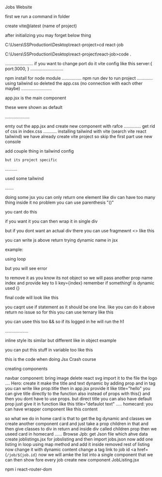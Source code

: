 Jobs Website

first we run a command in folder 

create vite@latest (name of project)

after initializing you may forget below thing

C:\Users\SSProduction\Desktop\react-project>cd react-job

C:\Users\SSProduction\Desktop\react-project\react-job>code .

.......................
if you want to change port do it vite config
like this
server:{
    port:3000,
  } 
  ...........................

  npm install for node module
  ................
  npm run dev
  to run project
  .............
  using tailwind so deleted the app.css (no connection with each other maybe)
  .........................

  app.jsx is the main component 

these were shown as default 
<!-- 
import { useState } from 'react'
import reactLogo from './assets/react.svg'
import viteLogo from '/vite.svg'
import './App.css'

function App() {
  const [count, setCount] = useState(0)

  return (
    <>
      <div>
        <a href="https://vitejs.dev" target="_blank">
          <img src={viteLogo} className="logo" alt="Vite logo" />
        </a>
        <a href="https://react.dev" target="_blank">
          <img src={reactLogo} className="logo react" alt="React logo" />
        </a>
      </div>
      <h1>Vite + React</h1>
      <div className="card">
        <button onClick={() => setCount((count) => count + 1)}>
          count is {count}
        </button>
        <p>
          Edit <code>src/App.jsx</code> and save to test HMR
        </p>
      </div>
      <p className="read-the-docs">
        Click on the Vite and React logos to learn more
      </p>
    </>
  )
}

export default App -->


  ....................

emty out the app.jsx and create new component with rafce
..............
get rid of css in index.css
...........
installing tailwind with vite (search vite react tailwind)
we have already create vite project so skip the first part 
use new console

add couple thing in tailwind config
 <!-- extend: {
      fontFamily: {
        sans: ['roboto' , 'sans-serif']
      },
      gridTemplateColumns: {
        '70/30': '70% 28%'
      }
    }, -->
    but its project specific 

    

..........

used some tailwind

 <!-- <div className='text-5xl'>app</div> -->
 .......

 doing some jsx 
 you can only return one element like div can have too many thing inside it no problem 
 you can use parenthesis "()"

 you cant do this
   <!-- return (
  
      <div className='text-5xl'>app</div>
    
  <p>sdfaf</p>
  ) -->
  if you want it you can then wrap it in single div <div>
  but if you dont want an actual div there you can use fragmewnt <>
like this
  <!-- 
  <>
      <div className='text-5xl'>app</div>
    
  <p>sdfaf</p>
  </>
   -->

   you can write js above return
   trying dynamic name in jsx

   example:

   <!-- const App = () => {
  const name = 'John';
  return (
  <>
      <div className='text-5xl'>app</div>
    
  <p>hello {name}</p>
  </>
  ) 
} -->

using loop 
 <!-- <ul>
    {names.map((name)=>(
      <li>{name}</li>
    ))}
  </ul> -->
but you will see error
 <!-- Warning: Each child in a list should have a unique "key" prop. -->
 to remove it as you know its not object so we will pass another prop name index and provide key to li key={index} 
 remember if somethingf is dynamic used {}

 final code will look like this 
  <!-- <ul>
    {names.map((name,index)=>(
      <li key={index}>{name}</li>
    ))}
  </ul> -->
  you caqnt use if statement as it should be one line. like you can do it above return no issue
  so for this you can use ternary
  like this
   <!--
  const loggedin = true
    { loggedin ? <h1>hello member</h1> : 'please4 loggedin'} 
   -->
   you can usee this too && so if its logged in he will run the h1

   ...................

   inline style 
   its similar but different like in object 
   example
   <!-- <p style={{color:'red',fontSize:'40px'}}></p> -->

   you can put this stuff in variable too 
   like this 
   <!--
    const style = {
  color: 'blue',
  fontSize:'30px',
  backgroundColor: 'black'
}

 <ul style={style}> 
 
 -->

 this is the code when doing Jsx Crash course
<!--
 import React from 'react'

const App = () => {
  const name = 'John';
const x = 10;
const y = 20;
const names = ['brad', 'johnny', 'jim', 'ken']
const loggedin = true
const style = {
  color: 'blue',
  fontSize:'30px',
  backgroundColor: 'black'
}
  return (
  <>
      <div className='text-5xl'>app</div>
    
  <p>hello {name}</p>
  <p style={{color:'red',fontSize:'40px'}}>the sum of  {x} and {y} is {x + y}</p>
  <ul style={style}>
    {names.map((name,index)=>(
      <li key={index}>{name}</li>
    ))}
  </ul>
  { loggedin ? <h1>hello member</h1> : 'please4 loggedin'}
  </>
  )
}

export default App
  -->

creating components

navbar component:
bring image 
delete react svg
import it to the file the logo
....
Hero:
create it 
make the title and text dynamic by adding prop and in tag you can write like prop.title
then in app.jsx provide it like title="hello"
you can give title directly to the function also instead of props with this{} and then you dont have to use props. but direct title
you can also have default prop just give it in function like this title="defaulot text"
.....
homecard:
you can have wrapper component like this
<card/>
content
<card/>

so what we do in home card is that to get the bg dynamic and classes we create another component card and just take a prop children in that and then give classes to div in return and inside div called children prop then we useed card in homecard 
......
Browse Jpb:
get Json file which ahve data
create joblistings.jsx for jobslisting and then import jobs.json
now add one listing in loop using map method and add it inside removed rest of listing now change it with dynamic content
change a tag link to job id <a href={`/job/${job.id}`
now we will amke the list into a single component that we can then show fore every job
create new component JobListing.jsx




npm i react-router-dom
